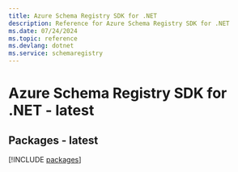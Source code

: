 ```yaml
---
title: Azure Schema Registry SDK for .NET
description: Reference for Azure Schema Registry SDK for .NET
ms.date: 07/24/2024
ms.topic: reference
ms.devlang: dotnet
ms.service: schemaregistry
---
```

# Azure Schema Registry SDK for .NET - latest
## Packages - latest
[!INCLUDE [packages](schema-registry-index.md)]